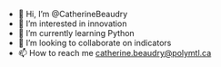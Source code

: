 - 👋 Hi, I’m @CatherineBeaudry
- 👀 I’m interested in innovation
- 🌱 I’m currently learning Python
- 💞️ I’m looking to collaborate on indicators
- 📫 How to reach me catherine.beaudry@polymtl.ca

<!---
CatherineBeaudry/CatherineBeaudry is a ✨ special ✨ repository because its `README.md` (this file) appears on your GitHub profile.
You can click the Preview link to take a look at your changes.
--->

